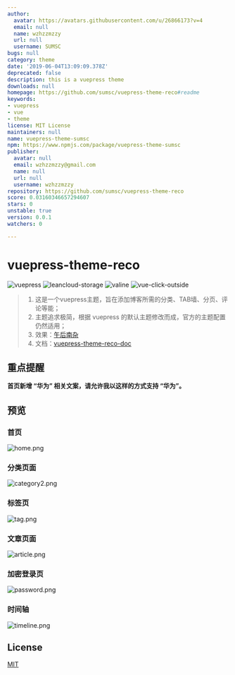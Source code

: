 ```yaml
---
author:
  avatar: https://avatars.githubusercontent.com/u/26866173?v=4
  email: null
  name: wzhzzmzzy
  url: null
  username: SUMSC
bugs: null
category: theme
date: '2019-06-04T13:09:09.378Z'
deprecated: false
description: this is a vuepress theme
downloads: null
homepage: https://github.com/sumsc/vuepress-theme-reco#readme
keywords:
- vuepress
- vue
- theme
license: MIT License
maintainers: null
name: vuepress-theme-sumsc
npm: https://www.npmjs.com/package/vuepress-theme-sumsc
publisher:
  avatar: null
  email: wzhzzmzzy@gmail.com
  name: null
  url: null
  username: wzhzzmzzy
repository: https://github.com/sumsc/vuepress-theme-reco
score: 0.03160346657294607
stars: 0
unstable: true
version: 0.0.1
watchers: 0

---
```


# vuepress-theme-reco

![vuepress](https://img.shields.io/badge/vuepress-1.0.0--alpha.47-brightgreen.svg)
![leancloud-storage](https://img.shields.io/badge/leancloud--storage-3.13.0-orange.svg)
![valine](https://img.shields.io/badge/valine-1.3.6-blue.svg)
![vue-click-outside](https://img.shields.io/badge/vue--click--outside-1.0.7-blue.svg)

> 1. 这是一个vuepress主题，旨在添加博客所需的分类、TAB墙、分页、评论等能；
> 2. 主题追求极简，根据 vuepress 的默认主题修改而成，官方的主题配置仍然适用；
> 3. 效果：[午后南杂](https://www.recoluan.com) 
> 4. 文档：[vuepress-theme-reco-doc](https://vuepress-theme-reco.recoluan.com)

## 重点提醒

**首页新增 “华为” 相关文案，请允许我以这样的方式支持 “华为”。**

## 预览

### 首页
![home.png](https://upload-images.jianshu.io/upload_images/4660406-28e3ea70b591d89b.png?imageMogr2/auto-orient/strip%7CimageView2/2/w/1240)


### 分类页面
![category2.png](https://upload-images.jianshu.io/upload_images/4660406-711fdb00940722fa.png?imageMogr2/auto-orient/strip%7CimageView2/2/w/1240)

### 标签页
![tag.png](https://upload-images.jianshu.io/upload_images/4660406-798b0127ae6de625.png?imageMogr2/auto-orient/strip%7CimageView2/2/w/1240)

### 文章页面
![article.png](https://upload-images.jianshu.io/upload_images/4660406-2ae619aea4ad97db.png?imageMogr2/auto-orient/strip%7CimageView2/2/w/1240)


### 加密登录页
![password.png](https://upload-images.jianshu.io/upload_images/4660406-62232294beb28059.png?imageMogr2/auto-orient/strip%7CimageView2/2/w/1240)


### 时间轴
![timeline.png](https://upload-images.jianshu.io/upload_images/4660406-128367de2aa7d8f1.png?imageMogr2/auto-orient/strip%7CimageView2/2/w/1240)


## License
[MIT](https://github.com/recoluan/vuepress-theme-reco/blob/master/LICENSE)
